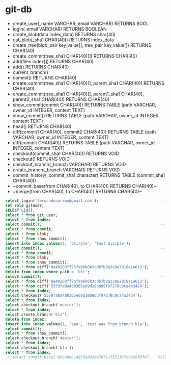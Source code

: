 # git-db

- create_user(_name VARCHAR, email VARCHAR) RETURNS BOOL
- login(_email VARCHAR) RETURNS BOOLEAN
- create_blob(data index_data) RETURNS char(40)
- cat_blob(_sha1 CHAR(40)) RETURNS index_data
- create_tree(blob_pair key_value[], tree_pair key_value[]) RETURNS CHAR(40)
- create_commit(tree_sha1 CHAR(40)[]) RETURNS CHAR(40)
- add(files index[]) RETURNS CHAR(40)
- add() RETURNS CHAR(40)
- current_branch()
- commit() RETURNS CHAR(40)
- create_commit(tree_sha1 CHAR(40)[], parent_sha1 CHAR(40)) RETURNS CHAR(40)
- create_commit(tree_sha1 CHAR(40)[], parent1_sha1 CHAR(40), parent2_sha1 CHAR(40)) RETURNS CHAR(40)
- show_commit(commit CHAR(40)) RETURNS TABLE (path VARCHAR, owner_id INTEGER, content TEXT)
- show_commit() RETURNS TABLE (path VARCHAR, owner_id INTEGER, content TEXT)
- head() RETURNS CHAR(40)
- diff(commit1 CHAR(40), commit2 CHAR(40)) RETURNS TABLE (path VARCHAR, owner_id INTEGER, content TEXT)
- diff(commit CHAR(40)) RETURNS TABLE (path VARCHAR, owner_id INTEGER, content TEXT)
- checkout(commit_sha1 CHAR(40)) RETURNS VOID
- checkout() RETURNS VOID
- checkout_branch(_branch VARCHAR) RETURNS VOID
- create_branch(_branch VARCHAR) RETURNS VOID
- commit_history(_commit_sha1 character) RETURNS TABLE (commit_sha1 CHAR(40))
- ~commit_base(from CHAR(40), to CHAR(40)) RETURNS CHAR(40)~
- ~merge(from CHAR(40), to CHAR(40)) RETURNS CHAR(40)~





```sql
select login('fernandocorrea@gmail.com');							-- TRUE
set role gituser;
SELECT uid();
select * from git_user;
select * from index;
select commit();													-- 8e40203ff76fa96b0b3cdb7b8a3c8e7018a1e613
select * from commit;
select * from blob;
select * from show_commit();
insert into index values(1, 'bli/ple', 'test bli/ple');
select commit();													-- 5579fa8a480365ed9d18b0d5f97278c9ca4a3424
select * from commit;
select * from blob;
select * from show_commit();
select * from diff('8e40203ff76fa96b0b3cdb7b8a3c8e7018a1e613');
delete from index where path = 'ble';
select commit();													-- 923914790343178a02b696a7fb0da36a9502378a
select * from diff('8e40203ff76fa96b0b3cdb7b8a3c8e7018a1e613');
select * from diff('5579fa8a480365ed9d18b0d5f97278c9ca4a3424');
select * from index;
select checkout('5579fa8a480365ed9d18b0d5f97278c9ca4a3424');
select * from index;
select checkout_branch('master');
select * from index;
select create_branch('bla');
delete from index;
insert into index values(1, 'aaa', 'test aaa from branch bla');
select commit();													-- 80c84b61405dad43947b711f531f97cc828f8f47
select * from show_commit();
select checkout_branch('master');
select * from index;
select checkout_branch('bla');
select * from index;
-- select commit_base('80c84b61405dad43947b711f531f97cc828f8f47', '5579fa8a480365ed9d18b0d5f97278c9ca4a3424');
```
